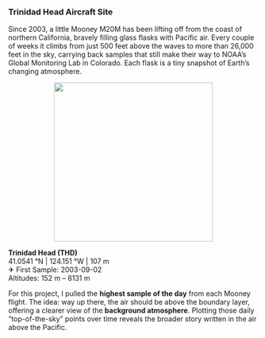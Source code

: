 ### Trinidad Head Aircraft Site 

Since 2003, a little Mooney M20M has been lifting off from the coast of northern California, bravely filling glass flasks with Pacific air. Every couple of weeks it climbs from just 500 feet above the waves to more than 26,000 feet in the sky, carrying back samples that still make their way to NOAA’s Global Monitoring Lab in Colorado. Each flask is a tiny snapshot of Earth’s changing atmosphere.  

<p align="center">
  <img src="https://hellafolk.github.io/img/img/clouds.jpeg" width="320">
</p>

**Trinidad Head (THD)**  
41.0541 °N | 124.151 °W | 107 m  
✈ First Sample: 2003-09-02  
Altitudes: 152 m – 8131 m  

For this project, I pulled the **highest sample of the day** from each Mooney flight. The idea: way up there, the air should be above the boundary layer, offering a clearer view of the **background atmosphere**. Plotting those daily “top-of-the-sky” points over time reveals the broader story written in the air above the Pacific.  

